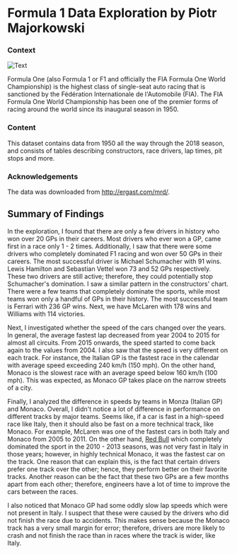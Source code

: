 # Formula 1 Data Exploration by Piotr Majorkowski
### Context
![Text](https://upload.wikimedia.org/wikipedia/commons/thumb/3/33/F1.svg/220px-F1.svg.png)

Formula One (also Formula 1 or F1 and officially the FIA Formula One World Championship) is the highest class of single-seat auto racing that is sanctioned by the Fédération Internationale de l'Automobile (FIA). The FIA Formula One World Championship has been one of the premier forms of racing around the world since its inaugural season in 1950.

### Content
This dataset contains data from 1950 all the way through the 2018 season, and consists of tables describing constructors, race drivers, lap times, pit stops and more.

### Acknowledgements
The data was downloaded from http://ergast.com/mrd/.

## Summary of Findings
In the exploration, I found that there are only a few drivers in history who won over 20 GPs in their careers. Most drivers who ever won a GP, came first in a race only 1 - 2 times. Additionally, I saw that there were some drivers who completely dominated F1 racing and won over 50 GPs in their careers. The most successful driver is Michael Schumacher with 91 wins. Lewis Hamilton and Sebastian Vettel won 73 and 52 GPs respectively. These two drivers are still active; therefore, they could potentially stop Schumacher's domination. I saw a similar pattern in the constructors' chart. There were a few teams that completely dominate the sports, while most teams won only a handful of GPs in their history. The most successful team is Ferrari with 236 GP wins. Next, we have McLaren with 178 wins and Williams with 114 victories.

Next, I investigated whether the speed of the cars changed over the years. In general, the average fastest lap decreased from year 2004 to 2015 for almost all circuits. From 2015 onwards, the speed started to come back again to the values from 2004. I also saw that the speed is very different on each track. For instance, the Italian GP is the fastest race in the calendar with average speed exceeding 240 km/h (150 mph). On the other hand, Monaco is the slowest race with an average speed below 160 km/h (100 mph). This was expected, as Monaco GP takes place on the narrow streets of a city.

Finally, I analyzed the difference in speeds by teams in Monza (Italian GP) and Monaco. Overall, I didn't notice a lot of difference in performance on different tracks by major teams. Seems like, if a car is fast in a high-speed race like Italy, then it should also be fast on a more technical track, like Monaco. For example, McLaren was one of the fastest cars in both Italy and Monaco from 2005 to 2011. On the other hand, [Red Bull](https://en.wikipedia.org/wiki/Red_Bull_Racing ) which completely dominated the sport in the 2010 - 2013 seasons, was not very fast in Italy in those years; however, in highly technical Monaco, it was the fastest car on the track. One reason that can explain this, is the fact that certain drivers prefer one track over the other; hence, they perform better on their favorite tracks. Another reason can be the fact that these two GPs are a few months apart from each other; therefore, engineers have a lot of time to improve the cars between the races.

I also noticed that Monaco GP had some oddly slow lap speeds which were not present in Italy. I suspect that these were caused by the drivers who did not finish the race due to accidents. This makes sense because the Monaco track has a very small margin for error; therefore, drivers are more likely to crash and not finish the race than in races where the track is wider, like Italy.
